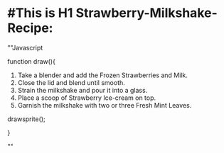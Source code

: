 # #This is H1 Strawberry-Milkshake- Recipe:

""Javascript

function draw(){

1. Take a blender and add the Frozen Strawberries and Milk.
2. Close the lid and blend until smooth.
3. Strain the milkshake and pour it into a glass.
4. Place a scoop of Strawberry Ice-cream on top.
5. Garnish the milkshake with two or three Fresh Mint Leaves.

  drawsprite();

 }

 ""